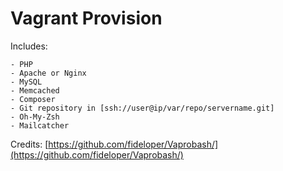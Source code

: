 # Vagrant Provision

Includes:

    - PHP
    - Apache or Nginx
    - MySQL
    - Memcached
    - Composer
    - Git repository in [ssh://user@ip/var/repo/servername.git]
    - Oh-My-Zsh
    - Mailcatcher

Credits: [https://github.com/fideloper/Vaprobash/](https://github.com/fideloper/Vaprobash/)
